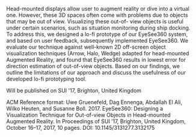 Head-mounted displays allow user to augment reality or dive into a virtual one. However, these 3D spaces often come with problems due to objects that may be out of view. Visualizing these out-of- view objects is useful under certain scenarios, such as situation monitoring during ship docking. To address this, we designed a lo-fi prototype of our EyeSee360 system, and based on user feedback, subsequently implemented EyeSee360. We evaluate our technique against well-known 2D off-screen object visualization techniques (Arrow, Halo, Wedge) adapted for head-mounted Augmented Reality, and found that EyeSee360 results in lowest error for direction estimation of out-of-view objects. Based on our findings, we outline the limitations of our approach and discuss the usefulness of our developed lo-fi prototyping tool.

Will be published on SUI '17, Brighton, United Kingdom

ACM Reference format:
Uwe Gruenefeld, Dag Ennenga, Abdallah El Ali, Wilko Heuten, and Susanne Boll. 2017. EyeSee360: Designing a Visualization Technique for Out-of-view Objects in Head-mounted Augmented Reality. In Proceedings of SUI ’17, Brighton, United Kingdom, October 16–17, 2017, 10 pages.
DOI: 10.1145/3131277.3132175
